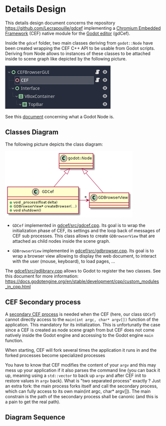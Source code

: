 # Details Design

This details design document concerns the repository
https://github.com/Lecrapouille/gdcef implementing a [Chromium Embedded
Framework](https://bitbucket.org/chromiumembedded/cef/wiki/Home) (CEF) native
module for the [Godot editor](https://godotengine.org/) (gdCef).

Inside the `gdcef` folder, two main classes deriving from `godot::Node` have
been created wrapping the CEF C++ API to be usable from Godot scripts. Deriving
from Node allows to instances of these classes to be attached inside to
scene graph like depicted by the following picture.

![CEFnode](scenegraph/cef.png)

See this
[document](https://docs.godotengine.org/en/stable/classes/class_node.html)
concerning what a Godot Node is.

## Classes Diagram

The following picture depicts the class diagram:

![classdiag](architecture/classes.png)

- `GDCef` implemented in [gdcef/src/gdcef.cpp](gdcef.[ch]pp). Its goal is to
  wrap the initialization phase of CEF, its settings and the loop back of
  messages of CEF sub processes. This class allows to create `GDBrowserView`
  that are attached as child nodes inside the scene graph.

- `GDBrowserView` implemented in [gdcef/src/gdbrowser.cpp](gdbrowser.[ch]pp).
  Its goal is to wrap a browser view allowing to display the web document, to
  interact with the user (mouse, keyboard), to load pages, ...

The [gdcef/src/gdlibrary.cpp](gdcef/src/gdlibrary.cpp) allows to Godot to
register the two classes. See this document for more information:
https://docs.godotengine.org/en/stable/development/cpp/custom_modules_in_cpp.html

## CEF Secondary process

A [secondary CEF
process](https://bitbucket.org/chromiumembedded/cef/wiki/GeneralUsage.md#markdown-header-separate-sub-process-executable)
is needed when the CEF (here, our class `GDCef`) cannot directly access to the
`main(int argc, char* argv[])` function of the application. This mandatory for
its initialization. This is unfortunatly the case since a CEF is created as node
scene graph from but CEF does not come natively inside the Godot engine and
accessing to the Godot engine `main` function.

When starting, CEF will fork several times the application it runs in and the
forked processes become specialized processes

You have to know that CEF modifies the content of your `argv` and this may mess
up your application if it also parses the command line (you can back it up,
meaning using a `std::vector` to back up `argv` and after CEF init to restore
values in `argv` back). What is "two separated process" exactly ? Just an extra
fork: the main process forks itself and call the secondary process, which can
fully access to its own main(int argc, char* argv[]). The main constrain is the
path of the secondary process shall be canonic (and this is a pain to get the
real path).

## Diagram Sequence

